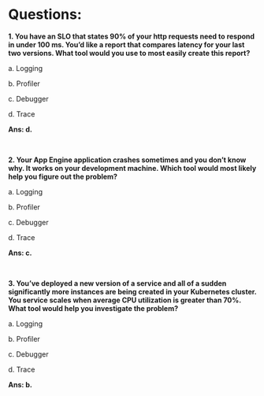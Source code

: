# Questions:

**1. You have an SLO that states 90% of your http requests need to respond in under 100 ms. You’d like a report that compares latency for your last two versions. What tool would you use to most easily create this report?**

a. Logging

b. Profiler

c. Debugger

d. Trace

**Ans: d.**

<br/>

**2. Your App Engine application crashes sometimes and you don’t know why. It works on your development machine. Which tool would most likely help you figure out the problem?**

a. Logging

b. Profiler

c. Debugger

d. Trace

**Ans: c.**

<br/>

**3. You’ve deployed a new version of a service and all of a sudden significantly more instances are being created in your Kubernetes cluster. You service scales when average CPU utilization is greater than 70%. What tool would help you investigate the problem?**

a. Logging

b. Profiler

c. Debugger

d. Trace

**Ans: b.**

<br/>
